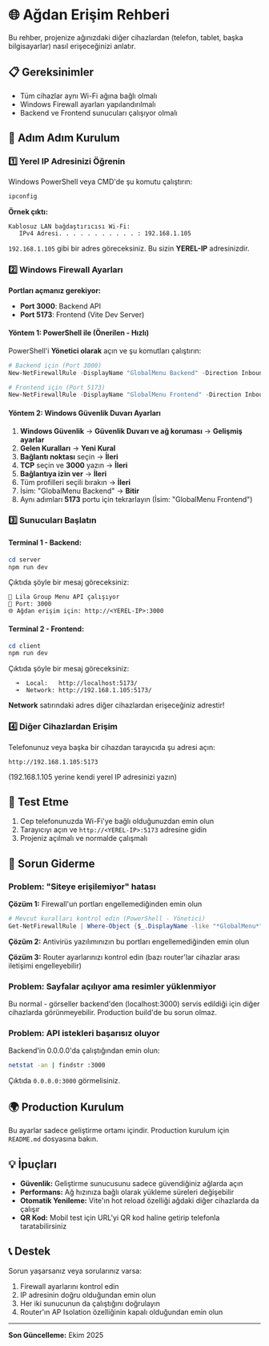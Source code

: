 # 🌐 Ağdan Erişim Rehberi

Bu rehber, projenize ağınızdaki diğer cihazlardan (telefon, tablet, başka bilgisayarlar) nasıl erişeceğinizi anlatır.

## 📋 Gereksinimler

- Tüm cihazlar aynı Wi-Fi ağına bağlı olmalı
- Windows Firewall ayarları yapılandırılmalı
- Backend ve Frontend sunucuları çalışıyor olmalı

## 🚀 Adım Adım Kurulum

### 1️⃣ Yerel IP Adresinizi Öğrenin

Windows PowerShell veya CMD'de şu komutu çalıştırın:

```powershell
ipconfig
```

**Örnek çıktı:**
```
Kablosuz LAN bağdaştırıcısı Wi-Fi:
   IPv4 Adresi. . . . . . . . . . . : 192.168.1.105
```

`192.168.1.105` gibi bir adres göreceksiniz. Bu sizin **YEREL-IP** adresinizdir.

### 2️⃣ Windows Firewall Ayarları

**Portları açmanız gerekiyor:**
- **Port 3000**: Backend API
- **Port 5173**: Frontend (Vite Dev Server)

#### Yöntem 1: PowerShell ile (Önerilen - Hızlı)

PowerShell'i **Yönetici olarak** açın ve şu komutları çalıştırın:

```powershell
# Backend için (Port 3000)
New-NetFirewallRule -DisplayName "GlobalMenu Backend" -Direction Inbound -LocalPort 3000 -Protocol TCP -Action Allow

# Frontend için (Port 5173)
New-NetFirewallRule -DisplayName "GlobalMenu Frontend" -Direction Inbound -LocalPort 5173 -Protocol TCP -Action Allow
```

#### Yöntem 2: Windows Güvenlik Duvarı Ayarları

1. **Windows Güvenlik** → **Güvenlik Duvarı ve ağ koruması** → **Gelişmiş ayarlar**
2. **Gelen Kuralları** → **Yeni Kural**
3. **Bağlantı noktası** seçin → **İleri**
4. **TCP** seçin ve **3000** yazın → **İleri**
5. **Bağlantıya izin ver** → **İleri**
6. Tüm profilleri seçili bırakın → **İleri**
7. İsim: "GlobalMenu Backend" → **Bitir**
8. Aynı adımları **5173** portu için tekrarlayın (İsim: "GlobalMenu Frontend")

### 3️⃣ Sunucuları Başlatın

#### Terminal 1 - Backend:
```powershell
cd server
npm run dev
```

Çıktıda şöyle bir mesaj göreceksiniz:
```
🚀 Lila Group Menu API çalışıyor
📍 Port: 3000
🌐 Ağdan erişim için: http://<YEREL-IP>:3000
```

#### Terminal 2 - Frontend:
```powershell
cd client
npm run dev
```

Çıktıda şöyle bir mesaj göreceksiniz:
```
  ➜  Local:   http://localhost:5173/
  ➜  Network: http://192.168.1.105:5173/
```

**Network** satırındaki adres diğer cihazlardan erişeceğiniz adrestir!

### 4️⃣ Diğer Cihazlardan Erişim

Telefonunuz veya başka bir cihazdan tarayıcıda şu adresi açın:

```
http://192.168.1.105:5173
```

(192.168.1.105 yerine kendi yerel IP adresinizi yazın)

## 📱 Test Etme

1. Cep telefonunuzda Wi-Fi'ye bağlı olduğunuzdan emin olun
2. Tarayıcıyı açın ve `http://<YEREL-IP>:5173` adresine gidin
3. Projeniz açılmalı ve normalde çalışmalı

## 🔧 Sorun Giderme

### Problem: "Siteye erişilemiyor" hatası

**Çözüm 1:** Firewall'un portları engellemediğinden emin olun
```powershell
# Mevcut kuralları kontrol edin (PowerShell - Yönetici)
Get-NetFirewallRule | Where-Object {$_.DisplayName -like "*GlobalMenu*"}
```

**Çözüm 2:** Antivirüs yazılımınızın bu portları engellemediğinden emin olun

**Çözüm 3:** Router ayarlarınızı kontrol edin (bazı router'lar cihazlar arası iletişimi engelleyebilir)

### Problem: Sayfalar açılıyor ama resimler yüklenmiyor

Bu normal - görseller backend'den (localhost:3000) servis edildiği için diğer cihazlarda görünmeyebilir. Production build'de bu sorun olmaz.

### Problem: API istekleri başarısız oluyor

Backend'in 0.0.0.0'da çalıştığından emin olun:
```bash
netstat -an | findstr :3000
```

Çıktıda `0.0.0.0:3000` görmelisiniz.

## 🌍 Production Kurulum

Bu ayarlar sadece geliştirme ortamı içindir. Production kurulum için `README.md` dosyasına bakın.

## 💡 İpuçları

- **Güvenlik:** Geliştirme sunucusunu sadece güvendiğiniz ağlarda açın
- **Performans:** Ağ hızınıza bağlı olarak yükleme süreleri değişebilir
- **Otomatik Yenileme:** Vite'ın hot reload özelliği ağdaki diğer cihazlarda da çalışır
- **QR Kod:** Mobil test için URL'yi QR kod haline getirip telefonla taratabilirsiniz

## 📞 Destek

Sorun yaşarsanız veya sorularınız varsa:
1. Firewall ayarlarını kontrol edin
2. IP adresinin doğru olduğundan emin olun
3. Her iki sunucunun da çalıştığını doğrulayın
4. Router'ın AP Isolation özelliğinin kapalı olduğundan emin olun

---

**Son Güncelleme:** Ekim 2025

